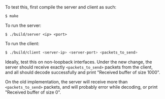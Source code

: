 To test this, first compile the server and client as such:

```bash
$ make
```

To run the server:

```
$ ./build/server <ip> <port>
```

To run the client:

```bash
$ ./build/client <server-ip> <server-port> <packets_to_send>
```

Ideally, test this on non-loopback interfaces. Under the new change, the server
should receive exactly `<packets_to_send>` packets from the client, and all should
decode successfully and print "Received buffer of size 1000".

On the old implementation, the server will receive more than `<packets_to_send>`
packets, and will probably error while decoding, or print "Received buffer of size 0".
